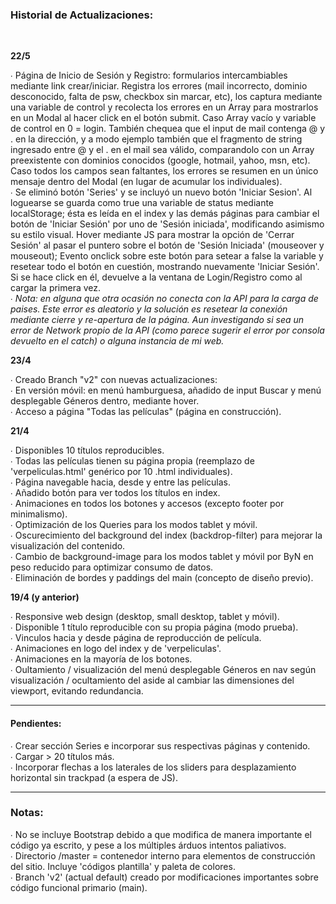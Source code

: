 <h3>Historial de Actualizaciones:</h3><br>

<b>22/5</b>

∙ Página de Inicio de Sesión y Registro: formularios intercambiables mediante link crear/iniciar. Registra los errores (mail incorrecto, dominio desconocido, falta de psw, checkbox sin marcar, etc), los captura mediante una variable de control y recolecta los errores en un Array para mostrarlos en un Modal al hacer click en el botón submit. Caso Array vacío y variable de control en 0 = login. También chequea que el input de mail contenga @ y . en la dirección, y a modo ejemplo también que el fragmento de string ingresado entre @ y el . en el mail sea válido, comparandolo con un Array preexistente con dominios conocidos (google, hotmail, yahoo, msn, etc). Caso todos los campos sean faltantes, los errores se resumen en un único mensaje dentro del Modal (en lugar de acumular los individuales).<br>
∙ Se eliminó botón 'Series' y se incluyó un nuevo botón 'Iniciar Sesion'. Al loguearse se guarda como true una variable de status mediante localStorage; ésta es leída en el index y las demás páginas para cambiar el botón de 'Iniciar Sesión' por uno de 'Sesión iniciada', modificando asimismo su estilo visual. Hover mediante JS para mostrar la opción de 'Cerrar Sesión' al pasar el puntero sobre el botón de 'Sesión Iniciada' (mouseover y mouseout); Evento onclick sobre este botón para setear a false la variable y resetear todo el botón en cuestión, mostrando nuevamente 'Iniciar Sesión'. Si se hace click en él, devuelve a la ventana de Login/Registro como al cargar la primera vez. <br>
∙ <i> Nota: en alguna que otra ocasión no conecta con la API para la carga de paises. Este error es aleatorio y la solución es resetear la conexión mediante cierre y re-apertura de la página. Aun investigando si sea un error de Network propio de la API (como parece sugerir el error por consola devuelto en el catch) o alguna instancia de mi web. </i> <br>

<b>23/4</b>

∙ Creado Branch "v2" con nuevas actualizaciones: <br>
∙ En versión móvil: en menú hamburguesa, añadido de input Buscar y menú desplegable Géneros dentro, mediante hover. <br>
∙ Acceso a página "Todas las películas" (página en construcción). <br>

<b>21/4</b>

∙ Disponibles 10 títulos reproducibles. <br>
∙ Todas las películas tienen su página propia (reemplazo de 'verpeliculas.html' genérico por 10 .html individuales). <br>
∙ Página navegable hacia, desde y entre las películas. <br>
∙ Añadido botón para ver todos los títulos en index. <br>
∙ Animaciones en todos los botones y accesos (excepto footer por minimalismo). <br>
∙ Optimización de los Queries para los modos tablet y móvil. <br>
∙ Oscurecimiento del background del index (backdrop-filter) para mejorar la visualización del contenido. <br>
∙ Cambio de background-image para los modos tablet y móvil por ByN en peso reducido para optimizar consumo de datos. <br>
∙ Eliminación de bordes y paddings del main (concepto de diseño previo). <br>

<b>19/4 (y anterior) </b>

∙ Responsive web design (desktop, small desktop, tablet y móvil). <br>
∙ Disponible 1 título reproducible con su propia página (modo prueba). <br>
∙ Vinculos hacia y desde página de reproducción de película. <br>
∙ Animaciones en logo del index y de 'verpeliculas'. <br>
∙ Animaciones en la mayoría de los botones. <br>
∙ Oultamiento / visualización del menú desplegable Géneros en nav según visualización / ocultamiento del aside al cambiar las dimensiones del viewport, evitando redundancia. <br>

---------------
<h4>Pendientes:</h4>

∙ Crear sección Series e incorporar sus respectivas páginas y contenido. <br>
∙ Cargar > 20 títulos más. <br>
∙ Incorporar flechas a los laterales de los sliders para desplazamiento horizontal sin trackpad (a espera de JS). <br>

---------------
<h3> Notas:</h3>

∙ No se incluye Bootstrap debido a que modifica de manera importante el código ya escrito, y pese a los múltiples árduos intentos paliativos. <br>
∙ Directorio /master = contenedor interno para elementos de construcción del sitio. Incluye 'códigos plantilla' y paleta de colores. <br>
∙ Branch 'v2' (actual default) creado por modificaciones importantes sobre código funcional primario (main). 

